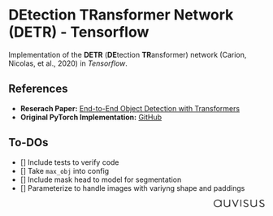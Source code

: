 # DEtection TRansformer Network (DETR) - Tensorflow

Implementation of the **DETR** (**DE**tection **TR**ansformer) network (Carion, Nicolas, et al., 2020) in *Tensorflow*. 


## References
- **Reserach Paper:** [End-to-End Object Detection with Transformers](https://arxiv.org/abs/2005.12872)
- **Original PyTorch Implementation:** [GitHub](https://github.com/facebookresearch/detr)

## To-DOs
- [] Include tests to verify code
- [] Take `max_obj` into config
- [] Include mask head to model for segmentation
- [] Parameterize to handle images with variyng shape and paddings

<img align="right" src="img/auvisus.svg" width="100" >
